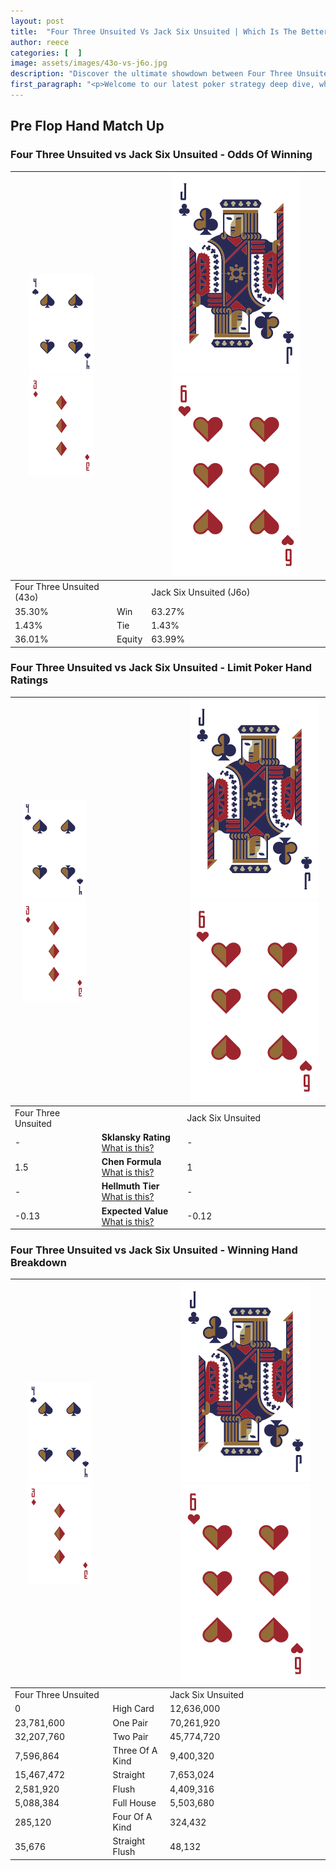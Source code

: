 ```yaml
---
layout: post
title:  "Four Three Unsuited Vs Jack Six Unsuited | Which Is The Better Hand In Poker? A Complete Guide"
author: reece
categories: [  ]
image: assets/images/43o-vs-j6o.jpg
description: "Discover the ultimate showdown between Four Three Unsuited and Jack Six Unsuited in poker! Uncover the odds, strategies, and scenarios where one hand triumphs over the other. Get ready to up your poker game with this thrilling analysis."
first_paragraph: "<p>Welcome to our latest poker strategy deep dive, where we're pitting two distinct hands against each other in a high-stakes showdown: Four Three Unsuited vs Jack Six Unsuited.</p><p>In the dynamic world of poker, every decision counts, and knowing which hand holds the upper hand is key to your success at the table.</p><p>In this article, we'll dissect these two hands, explore the scenarios where one dominates the other, and equip you with the knowledge to make strategic choices that can tip the odds in your favor.</p><p>Get ready to unravel the intriguing dynamics of these poker hands and elevate your game to new heights.</p>"
---
```




[comment]: # (sp0)

## Pre Flop Hand Match Up

<div class="table hand-ratings" markdown="1"> 



### Four Three Unsuited vs Jack Six Unsuited - Odds Of Winning


    
| ![image info](assets/images/hand1/4.png) ![image info](assets/images/hand1/3o.png) |  | ![image info](assets/images/hand2/J.png) ![image info](assets/images/hand2/6o.png) |
| -------- | -------- | -------- |
| Four Three Unsuited (43o) |  | Jack Six Unsuited (J6o) |
| 35.30% | Win | 63.27% |
| 1.43% | Tie | 1.43% |
| 36.01% | Equity | 63.99% |




[comment]: # (sp1)



### Four Three Unsuited vs Jack Six Unsuited - Limit Poker Hand Ratings


    
| ![image info](assets/images/hand1/4.png) ![image info](assets/images/hand1/3o.png) |  | ![image info](assets/images/hand2/J.png) ![image info](assets/images/hand2/6o.png) |
| -------- | -------- | -------- |
| Four Three Unsuited |  | Jack Six Unsuited |
| - | **Sklansky Rating** [What is this?](/sklansky-rating-explained) | - |
| 1.5 | **Chen Formula** [What is this?](/chen-formula-explained) | 1 |
| - | **Hellmuth Tier** [What is this?](/Hellmuth-tier-explained) | - |
| -0.13 | **Expected Value** [What is this?](/expected-value-explained) | -0.12 |




[comment]: # (sp2)



### Four Three Unsuited vs Jack Six Unsuited - Winning Hand Breakdown


    
| ![image info](assets/images/hand1/4.png) ![image info](assets/images/hand1/3o.png) |  | ![image info](assets/images/hand2/J.png) ![image info](assets/images/hand2/6o.png) |
| -------- | -------- | -------- |
| Four Three Unsuited |  | Jack Six Unsuited |
| 0 | High Card | 12,636,000 |
| 23,781,600 | One Pair | 70,261,920 |
| 32,207,760 | Two Pair | 45,774,720 |
| 7,596,864 | Three Of A Kind | 9,400,320 |
| 15,467,472 | Straight | 7,653,024 |
| 2,581,920 | Flush | 4,409,316 |
| 5,088,384 | Full House | 5,503,680 |
| 285,120 | Four Of A Kind | 324,432 |
| 35,676 | Straight Flush | 48,132 |




[comment]: # (sp3)



</div>

[comment]: # (sp4)



[comment]: # (sp5)

